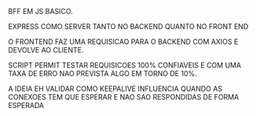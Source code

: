 BFF EM JS BASICO.

EXPRESS  COMO SERVER TANTO NO BACKEND QUANTO NO FRONT END

O FRONTEND FAZ UMA REQUISICAO PARA O BACKEND COM AXIOS E DEVOLVE AO CLIENTE.

SCRIPT PERMIT TESTAR REQUISICOES 100% CONFIAVEIS E COM UMA TAXA DE ERRO NAO PREVISTA ALGO EM TORNO DE 10%.

A IDEIA EH VALIDAR COMO KEEPALIVE INFLUENCIA QUANDO AS CONEXOES TEM QUE ESPERAR E NAO SAO RESPONDIDAS DE FORMA ESPERADA

